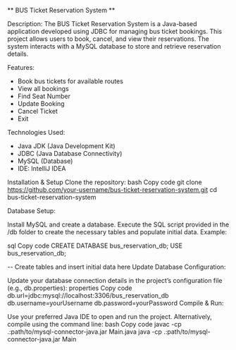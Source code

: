 ** BUS Ticket Reservation System **

Description: 
            The BUS Ticket Reservation System is a Java-based application developed using JDBC for managing bus ticket bookings.
            This project allows users to book, cancel, and view their reservations.
            The system interacts with a MySQL database to store and retrieve reservation details.

Features:
* Book bus tickets for available routes
* View all bookings
* Find Seat Number
* Update Booking
* Cancel Ticket
* Exit

Technologies Used:
* Java JDK (Java Development Kit)
* JDBC (Java Database Connectivity)
* MySQL (Database)
* IDE: IntelliJ IDEA

 Installation & Setup
Clone the repository:
bash
Copy code
git clone https://github.com/your-username/bus-ticket-reservation-system.git
cd bus-ticket-reservation-system

Database Setup:

Install MySQL and create a database.
Execute the SQL script provided in the /db folder to create the necessary tables and populate initial data.
Example:

sql
Copy code
CREATE DATABASE bus_reservation_db;
USE bus_reservation_db;

-- Create tables and insert initial data here
Update Database Configuration:

Update your database connection details in the project’s configuration file (e.g., db.properties):
properties
Copy code
db.url=jdbc:mysql://localhost:3306/bus_reservation_db
db.username=yourUsername
db.password=yourPassword
Compile & Run:

Use your preferred Java IDE to open and run the project.
Alternatively, compile using the command line:
bash
Copy code
javac -cp .:path/to/mysql-connector-java.jar Main.java
java -cp .:path/to/mysql-connector-java.jar Main




